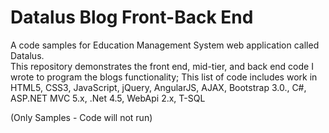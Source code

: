 # Datalus Blog Front-Back End

 A code samples for Education Management System web application called Datalus.  
 This repository demonstrates the front end, mid-tier, and back end code I wrote to program the blogs functionality; 
 This list of code includes work in HTML5, CSS3, JavaScript, jQuery, AngularJS, AJAX, Bootstrap 3.0., C#, ASP.NET MVC 5.x, .Net 4.5, WebApi 2.x, T-SQL   

 (Only Samples - Code will not run) 
